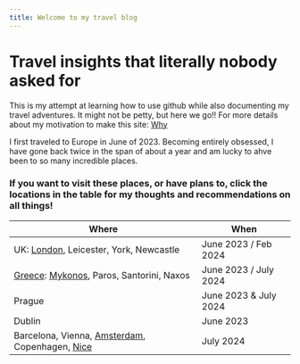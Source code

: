 ```yaml
---
title: Welcome to my travel blog
---
```

# Travel insights that literally nobody asked for
This is my attempt at learning how to use github while also documenting my travel adventures. 
It might not be petty, but here we go!! For more details about my motivation to make this site: [Why](./Why.md)

I first traveled to Europe in June of 2023. Becoming entirely obsessed, I have gone back twice in the span of about a year and am lucky to ahve been to so many incredible places. 

### If you want to visit these places, or have plans to, click the locations in the table for my thoughts and recommendations on all things!

| Where | When |
| ----------- | ----------- |
| UK: [London](./locations/london.md), Leicester, York, Newcastle | June 2023 / Feb 2024 |
| [Greece](./locations/greece_overall.md): [Mykonos](./locations/mykonos.md), Paros, Santorini, Naxos | June 2023 / July 2024 |
| Prague | June 2023 & July 2024 |
| Dublin | June 2023 |
| Barcelona, Vienna, [Amsterdam](./locations/SOF.md), Copenhagen, [Nice](./locations/SOF.md) | July 2024 |
